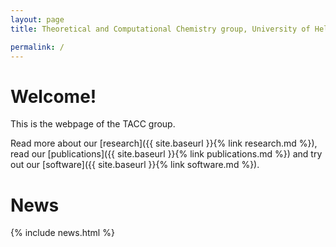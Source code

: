 ```yaml
---
layout: page
title: Theoretical and Computational Chemistry group, University of Helsinki.

permalink: /
---
```


# Welcome!
This is the webpage of the TACC group.

Read more about our [research]({{ site.baseurl }}{% link research.md %}), read our [publications]({{ site.baseurl }}{% link publications.md %}) and try out our [software]({{ site.baseurl }}{% link software.md %}).



# News

{% include news.html %}

